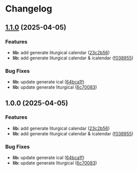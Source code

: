 # Changelog

## [1.1.0](https://github.com/v-bible/liturgical-calendar-generator/compare/v1.0.0...v1.1.0) (2025-04-05)


### Features

* **lib:** add generate liturgical calendar ([23c2b56](https://github.com/v-bible/liturgical-calendar-generator/commit/23c2b567cfb6891b6a65e812075901883073696d))
* **lib:** add generate liturgical calendar & icalendar ([f038955](https://github.com/v-bible/liturgical-calendar-generator/commit/f038955c66ef360d159eff8d75db9616aadd849a))


### Bug Fixes

* **lib:** update generate ical ([64bca1f](https://github.com/v-bible/liturgical-calendar-generator/commit/64bca1f6bb17c36e2508a16fb1bc377bb456adb2))
* **lib:** update generate liturgical ([6c70083](https://github.com/v-bible/liturgical-calendar-generator/commit/6c70083d665f39d98728bc0a90ac4f6a769a8679))

## 1.0.0 (2025-04-05)


### Features

* **lib:** add generate liturgical calendar ([23c2b56](https://github.com/v-bible/liturgical-calendar-generator/commit/23c2b567cfb6891b6a65e812075901883073696d))
* **lib:** add generate liturgical calendar & icalendar ([f038955](https://github.com/v-bible/liturgical-calendar-generator/commit/f038955c66ef360d159eff8d75db9616aadd849a))


### Bug Fixes

* **lib:** update generate ical ([64bca1f](https://github.com/v-bible/liturgical-calendar-generator/commit/64bca1f6bb17c36e2508a16fb1bc377bb456adb2))
* **lib:** update generate liturgical ([6c70083](https://github.com/v-bible/liturgical-calendar-generator/commit/6c70083d665f39d98728bc0a90ac4f6a769a8679))
